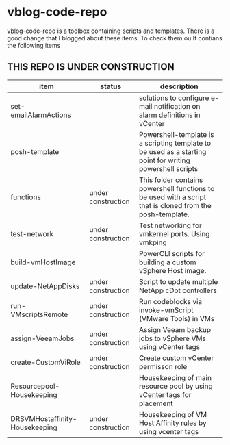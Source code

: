 # vblog-code-repo

vblog-code-repo is a toolbox containing scripts and templates.
There is a good change that I blogged about these items. To check them ou
It contians the following items
## THIS REPO IS UNDER CONSTRUCTION

|item| status| description|
|---|---|---|
|set-emailAlarmActions | | solutions to configure e-mail notification on alarm definitions in vCenter|
|posh-template| |Powershell-template is a scripting template to be used as a starting point for writing powershell scripts|
|functions| under construction|This folder contains powershell functions to be used with a script that is cloned from the posh-template. 
|test-network| under construction|Test networking for vmkernel ports. Using vmkping
|build-vmHostImage| | PowerCLI scripts for building a custom vSphere Host image.
|update-NetAppDisks| under construction|Script to update multiple NetApp cDot controllers
|run-VMscriptsRemote|under construction| Run codeblocks via invoke-vmScript (VMware Tools) in VMs
|assign-VeeamJobs| under construction|Assign Veeam backup jobs to vSphere VMs using vCenter tags|
|create-CustomViRole| under construction|Create custom vCenter permisson role|
|Resourcepool-Housekeeping| | Housekeeping of main resource pool by using vCenter tags for placement|
|DRSVMHostaffinity-Housekeeping| under construction|Housekeeping of VM Host Affinity rules by using vcenter tags|
